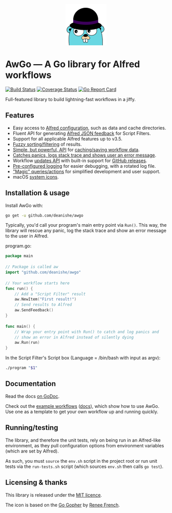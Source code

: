 
<div align="center">
    <img src="./Icon.png" alt="AwGo Logo" title="AwGo Logo">
</div>

AwGo — A Go library for Alfred workflows
========================================

[![Build Status][travis-icon]][travis-link]
[![Coverage Status][coveralls-icon]][coveralls-link]
[![Go Report Card][goreport-icon]][goreport-link]

Full-featured library to build lightning-fast workflows in a jiffy.

Features
--------

- Easy access to [Alfred configuration][config], such as data and cache directories.
- Fluent API for generating [Alfred JSON feedback][feedback] for Script Filters.
- Support for all applicable Alfred features up to v3.5.
- [Fuzzy sorting/filtering][fuzzy] of results.
- [Simple, but powerful, API][cache-api] for [caching/saving workflow data][cache].
- [Catches panics, logs stack trace and shows user an error message][run].
- Workflow [updates API][update] with built-in support for [GitHub releases][update-github].
- [Pre-configured logging][logging] for easier debugging, with a rotated log file.
- ["Magic" queries/actions][magic] for simplified development and user support.
- macOS [system icons][icons].


Installation & usage
--------------------

Install AwGo with:

```sh
go get -u github.com/deanishe/awgo
```

Typically, you'd call your program's main entry point via `Run()`. This
way, the library will rescue any panic, log the stack trace and show
an error message to the user in Alfred.

program.go:

```go
package main

// Package is called aw
import "github.com/deanishe/awgo"

// Your workflow starts here
func run() {
    // Add a "Script Filter" result
    aw.NewItem("First result!")
    // Send results to Alfred
    aw.SendFeedback()
}

func main() {
    // Wrap your entry point with Run() to catch and log panics and
    // show an error in Alfred instead of silently dying
    aw.Run(run)
}
```

In the Script Filter's Script box (Language = /bin/bash with input as
argv):

```sh
./program "$1"
```


Documentation
-------------

Read the docs [on GoDoc][godoc].

Check out the [example workflows][examples-code] ([docs][examples-docs]), which show how to use AwGo. Use one as a template to get your own workflow up and running quickly.


Running/testing
---------------

The library, and therefore the unit tests, rely on being run in an Alfred-like environment, as they pull configuration options from environment variables (which are set by Alfred).

As such, you must `source` the `env.sh` script in the project root or run unit tests via the `run-tests.sh` script (which sources `env.sh` then calls `go test`).


Licensing & thanks
------------------

This library is released under the [MIT licence][licence].

The icon is based on the [Go Gopher][gopher] by [Renee French][renee].


[alfred]: https://www.alfredapp.com/
[licence]: ./LICENCE
[godoc]: https://godoc.org/github.com/deanishe/awgo
[gopher]: https://blog.golang.org/gopher
[renee]: http://reneefrench.blogspot.com
[config]: https://godoc.org/github.com/deanishe/awgo#Config
[feedback]: https://godoc.org/github.com/deanishe/awgo#Feedback.NewItem
[fuzzy]: https://godoc.org/github.com/deanishe/awgo/fuzzy
[cache]: https://godoc.org/github.com/deanishe/awgo#hdr-Saving_and_caching_data
[cache-api]: https://godoc.org/github.com/deanishe/awgo#Cache
[run]: https://godoc.org/github.com/deanishe/awgo#Run
[update]: https://godoc.org/github.com/deanishe/awgo/update
[update-github]: https://godoc.org/github.com/deanishe/awgo/update#GitHub
[logging]: https://godoc.org/github.com/deanishe/awgo#hdr-Logging
[magic]: https://godoc.org/github.com/deanishe/awgo#MagicAction
[icons]: https://godoc.org/github.com/deanishe/awgo#Icon
[examples-code]: https://github.com/deanishe/awgo/tree/master/_examples
[examples-docs]: https://godoc.org/github.com/deanishe/awgo/_examples
[travis-link]: https://travis-ci.org/deanishe/awgo
[travis-icon]: https://travis-ci.org/deanishe/awgo.svg?branch=master
[goreport-link]: https://goreportcard.com/report/github.com/deanishe/awgo
[goreport-icon]: https://goreportcard.com/badge/github.com/deanishe/awgo
[coveralls-icon]: https://coveralls.io/repos/github/deanishe/awgo/badge.svg?branch=master
[coveralls-link]: https://coveralls.io/github/deanishe/awgo?branch=master

